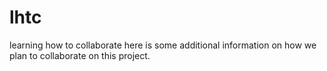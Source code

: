 # lhtc
learning how to collaborate 
here is some additional information on how we plan to collaborate on this project. 

